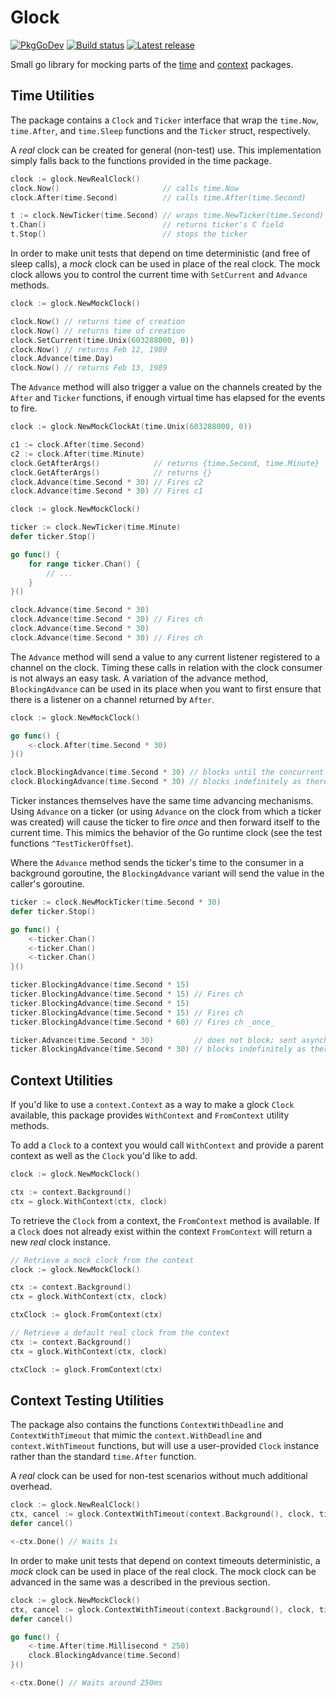 # Glock

[![PkgGoDev](https://pkg.go.dev/badge/badge/github.com/derision-test/glock.svg)](https://pkg.go.dev/github.com/derision-test/glock)
[![Build status](https://github.com/derision-test/glock/actions/workflows/test.yml/badge.svg)](https://github.com/derision-test/glock/actions/workflows/test.yml)
[![Latest release](https://img.shields.io/github/release/derision-test/glock.svg)](https://github.com/derision-test/glock/releases/)

Small go library for mocking parts of the [time](https://golang.org/pkg/time) and [context](https://golang.org/pkg/context) packages.

## Time Utilities

The package contains a `Clock` and `Ticker` interface that wrap the `time.Now`, `time.After`, and `time.Sleep` functions and the `Ticker` struct, respectively.

A *real* clock can be created for general (non-test) use. This implementation simply falls back to the functions provided in the time package.

```go
clock := glock.NewRealClock()
clock.Now()                       // calls time.Now
clock.After(time.Second)          // calls time.After(time.Second)

t := clock.NewTicker(time.Second) // wraps time.NewTicker(time.Second)
t.Chan()                          // returns ticker's C field
t.Stop()                          // stops the ticker
```

In order to make unit tests that depend on time deterministic (and free of sleep calls), a *mock* clock can be used in place of the real clock. The mock clock allows you to control the current time with `SetCurrent` and `Advance` methods.

```go
clock := glock.NewMockClock()

clock.Now() // returns time of creation
clock.Now() // returns time of creation
clock.SetCurrent(time.Unix(603288000, 0))
clock.Now() // returns Feb 12, 1989
clock.Advance(time.Day)
clock.Now() // returns Feb 13, 1989
```

The `Advance` method will also trigger a value on the channels created by the `After` and `Ticker` functions, if enough virtual time has elapsed for the events to fire.

```go
clock := glock.NewMockClockAt(time.Unix(603288000, 0))

c1 := clock.After(time.Second)
c2 := clock.After(time.Minute)
clock.GetAfterArgs()            // returns {time.Second, time.Minute}
clock.GetAfterArgs()            // returns {}
clock.Advance(time.Second * 30) // Fires c2
clock.Advance(time.Second * 30) // Fires c1
```

```go
clock := glock.NewMockClock()

ticker := clock.NewTicker(time.Minute)
defer ticker.Stop()

go func() {
    for range ticker.Chan() {
        // ...
    }
}()

clock.Advance(time.Second * 30)
clock.Advance(time.Second * 30) // Fires ch
clock.Advance(time.Second * 30)
clock.Advance(time.Second * 30) // Fires ch
```

The `Advance` method will send a value to any current listener registered to a channel on the clock. Timing these calls in relation with the clock consumer is not always an easy task. A variation of the advance method, `BlockingAdvance` can be used in its place when you want to first ensure that there is a listener on a channel returned by `After`.


```go
clock := glock.NewMockClock()

go func() {
    <-clock.After(time.Second * 30)
}()

clock.BlockingAdvance(time.Second * 30) // blocks until the concurrent call to After
clock.BlockingAdvance(time.Second * 30) // blocks indefinitely as there are no listeners
```

Ticker instances themselves have the same time advancing mechanisms. Using `Advance` on a ticker (or using `Advance` on the clock from which a ticker was created) will cause the ticker to fire _once_ and then forward itself to the current time. This mimics the behavior of the Go runtime clock (see the test functions `^TestTickerOffset`).

Where the `Advance` method sends the ticker's time to the consumer in a background goroutine, the `BlockingAdvance` variant will send the value in the caller's goroutine.

```go
ticker := clock.NewMockTicker(time.Second * 30)
defer ticker.Stop()

go func() {
    <-ticker.Chan()
    <-ticker.Chan()
    <-ticker.Chan()
}()

ticker.BlockingAdvance(time.Second * 15)
ticker.BlockingAdvance(time.Second * 15) // Fires ch
ticker.BlockingAdvance(time.Second * 15)
ticker.BlockingAdvance(time.Second * 15) // Fires ch
ticker.BlockingAdvance(time.Second * 60) // Fires ch _once_

ticker.Advance(time.Second * 30)         // does not block; sent asynchronously
ticker.BlockingAdvance(time.Second * 30) // blocks indefinitely as there are no listeners
```

## Context Utilities

If you'd like to use a `context.Context` as a way to make a glock `Clock` available, this
package provides `WithContext` and `FromContext` utility methods.

To add a `Clock` to a context you would call `WithContext` and provide a parent context as well
as the `Clock` you'd like to add.

```go
clock := glock.NewMockClock()

ctx := context.Background()
ctx = glock.WithContext(ctx, clock)
```

To retrieve the `Clock` from a context, the `FromContext` method is available. If a `Clock`
does not already exist within the context `FromContext` will return a new *real* clock instance.

```go
// Retrieve a mock clock from the context
clock := glock.NewMockClock()

ctx := context.Background()
ctx = glock.WithContext(ctx, clock)

ctxClock := glock.FromContext(ctx)
```

```go
// Retrieve a default real clock from the context
ctx := context.Background()
ctx = glock.WithContext(ctx, clock)

ctxClock := glock.FromContext(ctx)
```

## Context Testing Utilities

The package also contains the functions `ContextWithDeadline` and `ContextWithTimeout` that
mimic the `context.WithDeadline` and `context.WithTimeout` functions, but will use a
user-provided `Clock` instance rather than the standard `time.After` function.

A *real* clock can be used for non-test scenarios without much additional overhead.

```go
clock := glock.NewRealClock()
ctx, cancel := glock.ContextWithTimeout(context.Background(), clock, time.Second)
defer cancel()

<-ctx.Done() // Waits 1s
```

In order to make unit tests that depend on context timeouts deterministic, a *mock* clock can
be used in place of the real clock. The mock clock can be advanced in the same was a described
in the previous section.

```go
clock := glock.NewMockClock()
ctx, cancel := glock.ContextWithTimeout(context.Background(), clock, time.Second)
defer cancel()

go func() {
    <-time.After(time.Millisecond * 250)
    clock.BlockingAdvance(time.Second)
}()

<-ctx.Done() // Waits around 250ms
```
